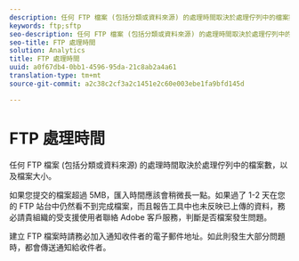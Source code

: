 ```yaml
---
description: 任何 FTP 檔案 (包括分類或資料來源) 的處理時間取決於處理佇列中的檔案數，以及檔案大小。
keywords: ftp;sftp
seo-description: 任何 FTP 檔案 (包括分類或資料來源) 的處理時間取決於處理佇列中的檔案數，以及檔案大小。
seo-title: FTP 處理時間
solution: Analytics
title: FTP 處理時間
uuid: a0f67db4-0bb1-4596-95da-21c8ab2a4a61
translation-type: tm+mt
source-git-commit: a2c38c2cf3a2c1451e2c60e003ebe1fa9bfd145d

---
```



# FTP 處理時間

任何 FTP 檔案 (包括分類或資料來源) 的處理時間取決於處理佇列中的檔案數，以及檔案大小。

如果您提交的檔案超過 5MB，匯入時間應該會稍微長一點。如果過了 1-2 天在您的 FTP 站台中仍然看不到完成檔案，而且報告工具中也未反映已上傳的資料，務必請貴組織的受支援使用者聯絡 Adobe 客戶服務，判斷是否檔案發生問題。

建立 FTP 檔案時請務必加入通知收件者的電子郵件地址。如此則發生大部分問題時，都會傳送通知給收件者。
